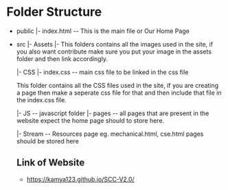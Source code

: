 # Folder Structure
- public
  |- index.html     -- This is the main file or Our Home Page

- src
  |- Assets
    |- This folders contains all the images used in the site, if you also want contribute make sure you put your image in the assets folder and then link accordingly.

  |- CSS
     |- index.css   -- main css file to be linked in the css file

     This folder contains all the CSS files used in the site, if you are creating a page then make a seperate css file for that and then include that file in the index.css file. 

  |- JS             -- javascript folder
  |- pages          -- all pages that are present in the website expect the home page should to store here.

  |- Stream         -- Resources page eg. mechanical.html, cse.html pages should be stored here
  
  ## Link of Website
  - https://kamya123.github.io/SCC-V2.0/
